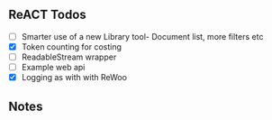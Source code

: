 ## ReACT Todos

- [ ] Smarter use of a new Library tool- Document list, more filters etc
- [x] Token counting for costing
- [ ] ReadableStream wrapper
- [ ] Example web api
- [x] Logging as with with ReWoo

## Notes
